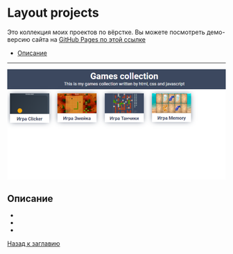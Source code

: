 # <a name='nav'>Layout projects</a>

Это коллекция моих проектов по вёрстке. Вы можете посмотреть демо-версию сайта на [GitHub Pages по этой ссылке](https://voverg.github.io/games/ 'Посмотреть демо-версию')

- [Описание](#description)


---

![image](main/img/games.png)

## <a name='description'>Описание</a>
-
-
-

[Назад к заглавию](#nav)

